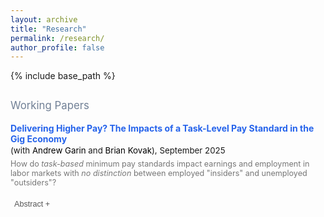 ```yaml
---
layout: archive
title: "Research"
permalink: /research/
author_profile: false
---
```


{% include base_path %}


<p style="color:rgb(113,128,150); font-size:1.2em; margin:1.8rem 0 0.5rem;"> Working Papers </p>


<style>
  .paper{margin:1.1rem 0 2rem;}
  .paper-title{margin:0 0 .2em 0;}
  .paper-title a{text-decoration:none;}
  .paper-meta{font-size:.95em; margin:0 0 .4em 0;}
  .paper-meta a{text-decoration:none;}
  .paper-id{font-size:.9em; color:#777; margin:0 0 .4em 0;}
  .paper-id a{color:#777; text-decoration:none;}
  .abs-btn{font-size:.9em; padding:2px 6px; margin:.35em 0 0 0; background:none; border:none; color:#555; cursor:pointer; font-weight:500;}
  .abs-btn:hover{text-decoration:underline;}
  .abstract{display:none; margin:.5em 0 0 1rem; font-size:.9em;}
</style>


<div class="paper">
  <p class="paper-title">
    <a style="color:rgb(37,99,235);" href=""> <strong> Delivering Higher Pay? The Impacts of a Task-Level Pay Standard in the Gig Economy </strong> </a> <br>
  </p>
  
  <p class="paper-meta">
    (with <a style="color:black;" href="https://sites.google.com/view/andygarin/home">Andrew Garin</a> and
    <a style="color:black;" href="https://www.andrew.cmu.edu/user/bkovak/">Brian Kovak</a>), September 2025
  </p>

  <p class="paper-id">
    How do <i>task-based</i> minimum pay standards impact earnings and employment in labor markets with <i>no distinction</i> between employed "insiders" and unemployed "outsiders"?
  </p>
  
  <button id="btn-abs1" class="abs-btn"
          onclick="toggleAbstract('abs1','btn-abs1')"> Abstract +</button>
  <div id="abs1" class="abstract">
    
  </div>
</div>
<!---->



<script>
function toggleAbstract(divId, btnId) {
  var x = document.getElementById(divId);
  var btn = document.getElementById(btnId);
  if (x.style.display === "none") {
    x.style.display = "block";
    btn.textContent = "Abstract –";
  } else {
    x.style.display = "none";
    btn.textContent = "Abstract +";
  }
}
</script>
